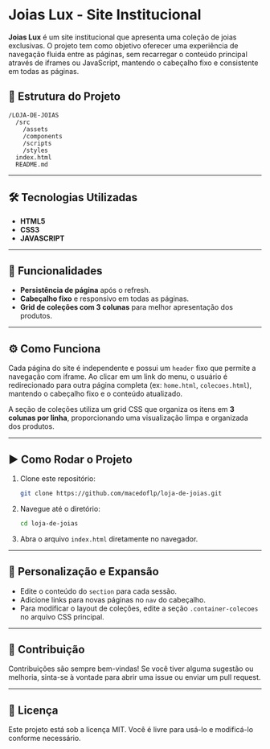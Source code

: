 # Joias Lux - Site Institucional


**Joias Lux** é um site institucional que apresenta uma coleção de joias exclusivas. O projeto tem como objetivo oferecer uma experiência de navegação fluida entre as páginas, sem recarregar o conteúdo principal através de iframes ou JavaScript, mantendo o cabeçalho fixo e consistente em todas as páginas.

## 📂 Estrutura do Projeto
```
/LOJA-DE-JOIAS
  /src
    /assets
    /components
    /scripts
    /styles
  index.html
  README.md
```

---

## 🛠️ Tecnologias Utilizadas
- **HTML5**  
- **CSS3**  
- **JAVASCRIPT** 

---

## 🚀 Funcionalidades
- **Persistência de página** após o refresh.
- **Cabeçalho fixo** e responsivo em todas as páginas.
- **Grid de coleções com 3 colunas** para melhor apresentação dos produtos.

---

## ⚙️ Como Funciona
Cada página do site é independente e possui um `header` fixo que permite a navegação com iframe. Ao clicar em um link do menu, o usuário é redirecionado para outra página completa (ex: `home.html`, `colecoes.html`), mantendo o cabeçalho fixo e o conteúdo atualizado.

A seção de coleções utiliza um grid CSS que organiza os itens em **3 colunas por linha**, proporcionando uma visualização limpa e organizada dos produtos.

---

## ▶️ Como Rodar o Projeto
1. Clone este repositório:  
   ```bash
   git clone https://github.com/macedoflp/loja-de-joias.git
   ```
2. Navegue até o diretório:  
   ```bash
   cd loja-de-joias
   ```
3. Abra o arquivo `index.html` diretamente no navegador.

---

## 🧩 Personalização e Expansão
- Edite o conteúdo do `section` para cada sessão.
- Adicione links para novas páginas no `nav` do cabeçalho.
- Para modificar o layout de coleções, edite a seção `.container-colecoes` no arquivo CSS principal.

---

## 🤝 Contribuição
Contribuições são sempre bem-vindas! Se você tiver alguma sugestão ou melhoria, sinta-se à vontade para abrir uma issue ou enviar um pull request.

---

## 📜 Licença
Este projeto está sob a licença MIT. Você é livre para usá-lo e modificá-lo conforme necessário.
